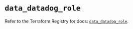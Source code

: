 # `data_datadog_role`

Refer to the Terraform Registry for docs: [`data_datadog_role`](https://registry.terraform.io/providers/datadog/datadog/3.54.0/docs/data-sources/role).
